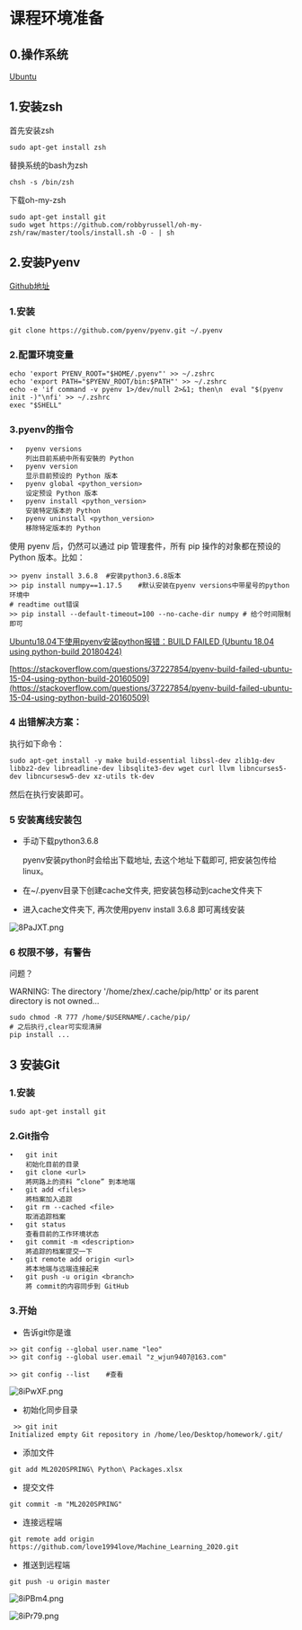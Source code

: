 # 课程环境准备

## 0.操作系统

[Ubuntu](https://wiki.ubuntu-tw.org/index.php?title=%E9%A6%96%E9%A0%81)

## 1.安装zsh

首先安装zsh

```shell
sudo apt-get install zsh
```

替换系统的bash为zsh

```shell
chsh -s /bin/zsh
```

下载oh-my-zsh

```
sudo apt-get install git 
sudo wget https://github.com/robbyrussell/oh-my-zsh/raw/master/tools/install.sh -O - | sh
```

## 2.安装Pyenv

[Github地址](https://github.com/pyenv/pyenv)

### 1.安装

```shell
git clone https://github.com/pyenv/pyenv.git ~/.pyenv
```

### 2.配置环境变量

```shell
echo 'export PYENV_ROOT="$HOME/.pyenv"' >> ~/.zshrc
echo 'export PATH="$PYENV_ROOT/bin:$PATH"' >> ~/.zshrc
echo -e 'if command -v pyenv 1>/dev/null 2>&1; then\n  eval "$(pyenv init -)"\nfi' >> ~/.zshrc
exec "$SHELL"
```

### 3.pyenv的指令

```shell
•	pyenv versions
	列出目前系統中所有安裝的 Python
•	pyenv version
	显示目前预设的 Python 版本
• 	pyenv global <python_version>
	设定预设 Python 版本
• 	pyenv install <python_version>
	安装特定版本的 Python
• 	pyenv uninstall <python_version>
	移除特定版本的 Python 
```

使用 pyenv 后，仍然可以通过 pip 管理套件，所有 pip 操作的对象都在预设的 Python 版本。比如：

```shell
>> pyenv install 3.6.8 	#安装python3.6.8版本
>> pip install numpy==1.17.5    #默认安装在pyenv versions中带星号的python环境中
# readtime out错误
>> pip install --default-timeout=100 --no-cache-dir numpy # 给个时间限制即可
```

[Ubuntu18.04下使用pyenv安装python报错：BUILD FAILED (Ubuntu 18.04 using python-build 20180424)](https://blog.csdn.net/BigData_Mining/article/details/100100375)

[https://stackoverflow.com/questions/37227854/pyenv-build-failed-ubuntu-15-04-using-python-build-20160509](https://stackoverflow.com/questions/37227854/pyenv-build-failed-ubuntu-15-04-using-python-build-20160509)

### 4 出错解决方案：

执行如下命令：

```shell
sudo apt-get install -y make build-essential libssl-dev zlib1g-dev libbz2-dev libreadline-dev libsqlite3-dev wget curl llvm libncurses5-dev libncursesw5-dev xz-utils tk-dev
```

然后在执行安装即可。

### 5 安装离线安装包

- 手动下载python3.6.8

  pyenv安装python时会给出下载地址, 去这个地址下载即可, 把安装包传给linux。

-  在~/.pyenv目录下创建cache文件夹, 把安装包移动到cache文件夹下

- 进入cache文件夹下, 再次使用pyenv install 3.6.8 即可离线安装

![8PaJXT.png](https://s2.ax1x.com/2020/03/10/8PaJXT.png)

### 6 权限不够，有警告

问题？

WARNING: The directory '/home/zhex/.cache/pip/http' or its parent directory is not owned...

```shell
sudo chmod -R 777 /home/$USERNAME/.cache/pip/
# 之后执行,clear可实现清屏
pip install ...
```

## 3 安装Git

### 1.安装

```shell
sudo apt-get install git
```

### 2.Git指令

```
•	git init
	初始化目前的目录
• 	git clone <url>
	將网路上的资料 ”clone” 到本地端
• 	git add <files>
	將档案加入追踪
• 	git rm --cached <file>
	取消追踪档案
• 	git status
	查看目前的工作环境状态
• 	git commit -m <description>
	將追踪的档案提交一下
• 	git remote add origin <url>
	將本地端与远端连接起来
• 	git push -u origin <branch>
	將 commit的内容同步到 GitHub
```

### 3.开始

- 告诉git你是谁

```shell
>> git config --global user.name "leo" 
>> git config --global user.email "z_wjun9407@163.com"

>> git config --list    #查看
```

![8iPwXF.png](https://s2.ax1x.com/2020/03/10/8iPwXF.png)

- 初始化同步目录

```shell
 >> git init
Initialized empty Git repository in /home/leo/Desktop/homework/.git/
```

- 添加文件

```shell
git add ML2020SPRING\ Python\ Packages.xlsx
```

- 提交文件

```
git commit -m "ML2020SPRING"
```

- 连接远程端

```
git remote add origin https://github.com/love1994love/Machine_Learning_2020.git
```

- 推送到远程端

```
git push -u origin master
```

![8iPBm4.png](https://s2.ax1x.com/2020/03/10/8iPBm4.png)

![8iPr79.png](https://s2.ax1x.com/2020/03/10/8iPr79.png)

